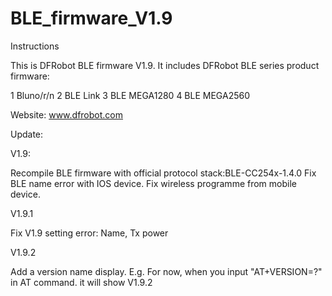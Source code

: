 BLE_firmware_V1.9
=================
Instructions

This is DFRobot BLE firmware V1.9. It includes DFRobot BLE series product firmware:

1 Bluno/r/n
2 BLE Link
3 BLE MEGA1280
4 BLE MEGA2560 

Website: www.dfrobot.com

Update:

V1.9: 

Recompile BLE firmware with official protocol stack:BLE-CC254x-1.4.0
Fix BLE name error with IOS device.
Fix wireless programme from mobile device.


V1.9.1

Fix V1.9 setting error: Name, Tx power


V1.9.2

Add a version name display.
E.g. For now, when you input "AT+VERSION=?" in AT command. it will show V1.9.2
